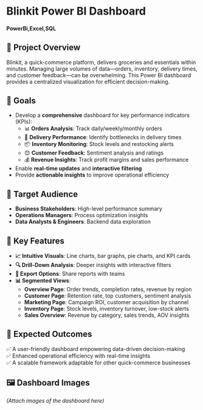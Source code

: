 # Blinkit Power BI Dashboard
#### PowerBi,Excel,SQL

## 📌 Project Overview
Blinkit, a quick-commerce platform, delivers groceries and essentials within minutes. Managing large volumes of data—orders, inventory, delivery times, and customer feedback—can be overwhelming. This Power BI dashboard provides a centralized visualization for efficient decision-making.

## 🎯 Goals
- Develop a **comprehensive** dashboard for key performance indicators (KPIs):
  - 📊 **Orders Analysis**: Track daily/weekly/monthly orders
  - 🚚 **Delivery Performance**: Identify bottlenecks in delivery times
  - 📦 **Inventory Monitoring**: Stock levels and restocking alerts
  - 😊 **Customer Feedback**: Sentiment analysis and ratings
  - 💰 **Revenue Insights**: Track profit margins and sales performance
- Enable **real-time updates** and **interactive filtering**
- Provide **actionable insights** to improve operational efficiency

## 👥 Target Audience
- **Business Stakeholders**: High-level performance summary
- **Operations Managers**: Process optimization insights
- **Data Analysts & Engineers**: Backend data exploration

## 🚀 Key Features
- **📈 Intuitive Visuals**: Line charts, bar graphs, pie charts, and KPI cards
- **🔍 Drill-Down Analysis**: Deeper insights with interactive filters
- **📂 Export Options**: Share reports with teams
- **📊 Segmented Views**:
  - **Overview Page**: Order trends, completion rates, revenue by region
  - **Customer Page**: Retention rate, top customers, sentiment analysis
  - **Marketing Page**: Campaign ROI, customer acquisition by channel
  - **Inventory Page**: Stock levels, inventory turnover, low-stock alerts
  - **Sales Overview**: Revenue by category, sales trends, AOV insights

## 📌 Expected Outcomes
✅ A user-friendly dashboard empowering data-driven decision-making  
✅ Enhanced operational efficiency with real-time insights  
✅ A scalable framework adaptable for other quick-commerce businesses  

## 🖼️ Dashboard Images
*(Attach images of the dashboard here)*
